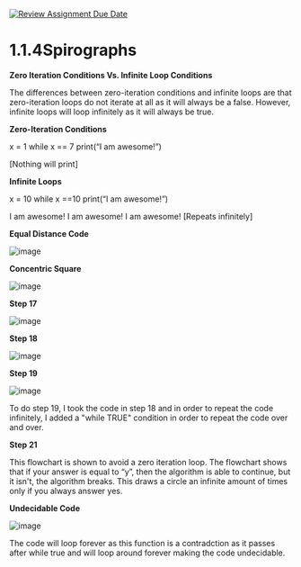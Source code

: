 [![Review Assignment Due Date](https://classroom.github.com/assets/deadline-readme-button-22041afd0340ce965d47ae6ef1cefeee28c7c493a6346c4f15d667ab976d596c.svg)](https://classroom.github.com/a/SkD24yV8)
# 1.1.4Spirographs

**Zero Iteration Conditions Vs. Infinite Loop Conditions**

The differences between zero-iteration conditions and infinite loops are that zero-iteration loops do not iterate at all as it will always be a false. However, infinite loops will loop infinitely as it will always be true.


**Zero-Iteration Conditions**

x = 1
while x == 7
	print(“I am awesome!”)

[Nothing will print]

**Infinite Loops**

x = 10
while x ==10
	print(“I am awesome!”)

I am awesome!
I am awesome!
I am awesome!
[Repeats infinitely]



**Equal Distance Code**

![image](https://github.com/user-attachments/assets/b9bf860a-8955-4baa-9d46-946e0d32354e)

   
**Concentric Square**

![image](https://github.com/user-attachments/assets/01abb454-9f2a-4f85-ae5e-c08d16bf1a8b)

**Step 17**

![image](https://github.com/user-attachments/assets/08e28c77-052a-4fd5-8734-e573e213b75f)

**Step 18**

![image](https://github.com/user-attachments/assets/84c3081f-c146-4af2-8701-98a0ad951518)

**Step 19**

![image](https://github.com/user-attachments/assets/cf31f893-f335-4f88-9519-72d72a17f392)

To do step 19, I took the code in step 18 and in order to repeat the code infinitely, I added a "while TRUE" condition in order to repeat the code over and over.

**Step 21**

This flowchart is shown to avoid a zero iteration loop. The flowchart shows that if your answer is equal to “y”, then the algorithm is able to continue, but it isn't, the algorithm breaks. This draws a circle an infinite amount of times only if you always answer yes.

**Undecidable Code**

![image](https://github.com/user-attachments/assets/13a1f1fb-5c2d-4909-8759-bf41c7032f2f)

The code will loop forever as this function is a contradction as it passes after while true and will loop around forever making the code undecidable.
